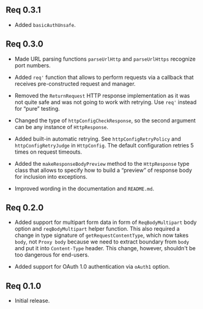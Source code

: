 ## Req 0.3.1

* Added `basicAuthUnsafe`.

## Req 0.3.0

* Made URL parsing functions `parseUrlHttp` and `parseUrlHttps` recognize
  port numbers.

* Added `req'` function that allows to perform requests via a callback that
  receives pre-constructed request and manager.

* Removed the `ReturnRequest` HTTP response implementation as it was not
  quite safe and was not going to work with retrying. Use `req'` instead for
  “pure” testing.

* Changed the type of `httpConfigCheckResponse`, so the second argument can
  be any instance of `HttpResponse`.

* Added built-in automatic retrying. See `httpConfigRetryPolicy` and
  `httpConfigRetryJudge` in `HttpConfig`. The default configuration retries
  5 times on request timeouts.

* Added the `makeResponseBodyPreview` method to the `HttpResponse` type
  class that allows to specify how to build a “preview” of response body for
  inclusion into exceptions.

* Improved wording in the documentation and `README.md`.

## Req 0.2.0

* Added support for multipart form data in form of `ReqBodyMultipart` body
  option and `reqBodyMultipart` helper function. This also required a change
  in type signature of `getRequestContentType`, which now takes `body`, not
  `Proxy body` because we need to extract boundary from `body` and put it
  into `Content-Type` header. This change, however, shouldn't be too
  dangerous for end-users.

* Added support for OAuth 1.0 authentication via `oAuth1` option.

## Req 0.1.0

* Initial release.
